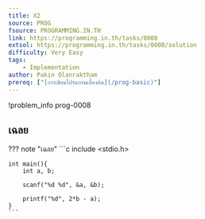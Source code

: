 ```yaml
---
title: X2
source: PROG
fsource: PROGRAMMING.IN.TH
link: https://programming.in.th/tasks/0008
extsol: https://programming.in.th/tasks/0008/solution
difficulty: Very Easy
tags: 
    - Implementation
author: Pakin Olanraktham
prereq: ["[การเขียนโปรแกรมเบื้องต้น](/prog-basic)"]
---
```


!problem_info prog-0008

## เฉลย

??? note "เฉลย"
    ```c
    include <stdio.h>

    int main(){
        int a, b;

        scanf("%d %d", &a, &b);

        printf("%d", 2*b - a);
    }
    ```